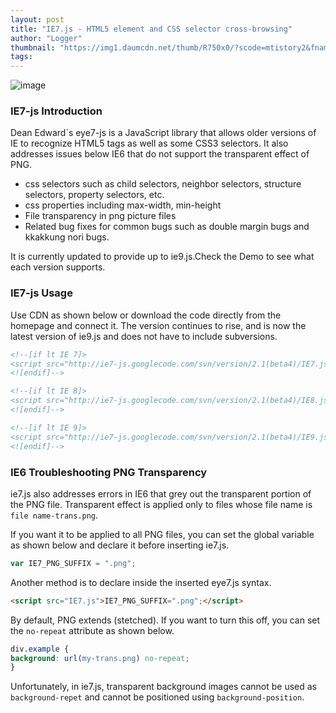 ```yaml
---
layout: post
title: "IE7.js - HTML5 element and CSS selector cross-browsing"
author: "Logger"
thumbnail: "https://img1.daumcdn.net/thumb/R750x0/?scode=mtistory2&fname=https%3A%2F%2Ft1.daumcdn.net%2Fcfile%2Ftistory%2F2729E545554949AB12"
tags: 
---
```



![image](https://t1.daumcdn.net/cfile/tistory/2729E545554949AB12)

### IE7-js Introduction

Dean Edward`s eye7-js is a JavaScript library that allows older versions of IE to recognize HTML5 tags as well as some CSS3 selectors. It also addresses issues below IE6 that do not support the transparent effect of PNG.

- css selectors such as child selectors, neighbor selectors, structure selectors, property selectors, etc.
- css properties including max-width, min-height
- File transparency in png picture files
- Related bug fixes for common bugs such as double margin bugs and kkakkung nori bugs.

It is currently updated to provide up to ie9.js.Check the Demo to see what each version supports.

### IE7-js Usage

Use CDN as shown below or download the code directly from the homepage and connect it. The version continues to rise, and is now the latest version of ie9.js and does not have to include subversions.

```html
<!--[if lt IE 7]>
<script src="http://ie7-js.googlecode.com/svn/version/2.1(beta4)/IE7.js"></script>
<![endif]-->

```

```html
<!--[if lt IE 8]>
<script src="http://ie7-js.googlecode.com/svn/version/2.1(beta4)/IE8.js"></script>
<![endif]-->

```

```html
<!--[if lt IE 9]>
<script src="http://ie7-js.googlecode.com/svn/version/2.1(beta4)/IE9.js"></script>
<![endif]-->

```

### IE6 Troubleshooting PNG Transparency

ie7.js also addresses errors in IE6 that grey out the transparent portion of the PNG file. Transparent effect is applied only to files whose file name is `file name-trans.png`.

If you want it to be applied to all PNG files, you can set the global variable as shown below and declare it before inserting ie7.js.

```js
var IE7_PNG_SUFFIX = ".png";

```

Another method is to declare inside the inserted eye7.js syntax.

```html
<script src="IE7.js">IE7_PNG_SUFFIX=".png";</script>

```

By default, PNG extends (stetched). If you want to turn this off, you can set the `no-repeat` attribute as shown below.

```css
div.example {
background: url(my-trans.png) no-repeat;
}

```

Unfortunately, in ie7.js, transparent background images cannot be used as `background-repet` and cannot be positioned using `background-position`.